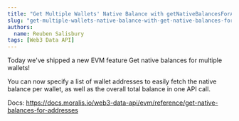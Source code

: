```yaml
---
title: "Get Multiple Wallets' Native Balance with getNativeBalancesForAddresses"
slug: "get-multiple-wallets-native-balance-with-get-native-balances-for-addresses"
authors:
  name: Reuben Salisbury
tags: [Web3 Data API]
---
```


Today we've shipped a new EVM feature Get native balances for multiple wallets!

You can now specify a list of wallet addresses to easily fetch the native balance per wallet, as well as the overall total balance in one API call.

Docs: https://docs.moralis.io/web3-data-api/evm/reference/get-native-balances-for-addresses
